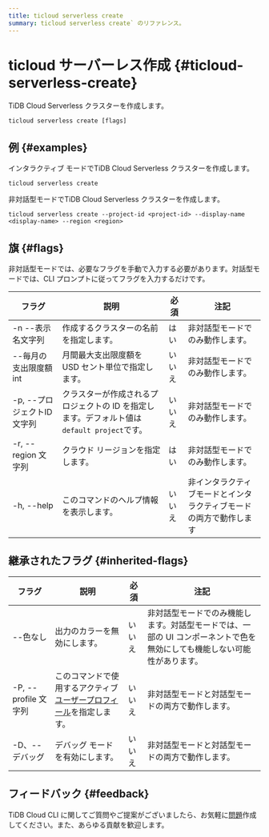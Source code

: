 ```yaml
---
title: ticloud serverless create
summary: ticloud serverless create` のリファレンス。
---
```


# ticloud サーバーレス作成 {#ticloud-serverless-create}

TiDB Cloud Serverless クラスターを作成します。

```shell
ticloud serverless create [flags]
```

## 例 {#examples}

インタラクティブ モードでTiDB Cloud Serverless クラスターを作成します。

```shell
ticloud serverless create
```

非対話型モードでTiDB Cloud Serverless クラスターを作成します。

```shell
ticloud serverless create --project-id <project-id> --display-name <display-name> --region <region>
```

## 旗 {#flags}

非対話型モードでは、必要なフラグを手動で入力する必要があります。対話型モードでは、CLI プロンプトに従ってフラグを入力するだけです。

| フラグ                | 説明                                                       | 必須  | 注記                                |
| ------------------ | -------------------------------------------------------- | --- | --------------------------------- |
| -n --表示名文字列        | 作成するクラスターの名前を指定します。                                      | はい  | 非対話型モードでのみ動作します。                  |
| --毎月の支出限度額 int     | 月間最大支出限度額を USD セント単位で指定します。                              | いいえ | 非対話型モードでのみ動作します。                  |
| -p, --プロジェクトID 文字列 | クラスターが作成されるプロジェクトの ID を指定します。デフォルト値は`default project`です。 | いいえ | 非対話型モードでのみ動作します。                  |
| -r, --region 文字列   | クラウド リージョンを指定します。                                        | はい  | 非対話型モードでのみ動作します。                  |
| -h, --help         | このコマンドのヘルプ情報を表示します。                                      | いいえ | 非インタラクティブモードとインタラクティブモードの両方で動作します |

## 継承されたフラグ {#inherited-flags}

| フラグ               | 説明                                                                             | 必須  | 注記                                                             |
| ----------------- | ------------------------------------------------------------------------------ | --- | -------------------------------------------------------------- |
| --色なし             | 出力のカラーを無効にします。                                                                 | いいえ | 非対話型モードでのみ機能します。対話型モードでは、一部の UI コンポーネントで色を無効にしても機能しない可能性があります。 |
| -P, --profile 文字列 | このコマンドで使用するアクティブ[ユーザープロフィール](/tidb-cloud/cli-reference.md#user-profile)を指定します。 | いいえ | 非対話型モードと対話型モードの両方で動作します。                                       |
| -D、--デバッグ         | デバッグ モードを有効にします。                                                               | いいえ | 非対話型モードと対話型モードの両方で動作します。                                       |

## フィードバック {#feedback}

TiDB Cloud CLI に関してご質問やご提案がございましたら、お気軽に[問題](https://github.com/tidbcloud/tidbcloud-cli/issues/new/choose)作成してください。また、あらゆる貢献を歓迎します。
